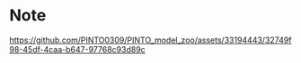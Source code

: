 # Note

https://github.com/PINTO0309/PINTO_model_zoo/assets/33194443/32749f98-45df-4caa-b647-97768c93d89c
